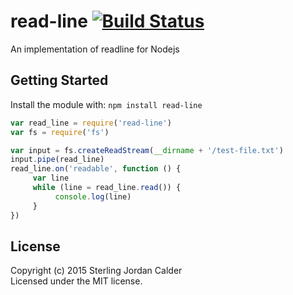 # read-line [![Build Status](https://secure.travis-ci.org/jordancalder/read-line.png?branch=master)](http://travis-ci.org/jordancalder/read-line)

An implementation of readline for Nodejs

## Getting Started
Install the module with: `npm install read-line`

```javascript
var read_line = require('read-line')
var fs = require('fs')

var input = fs.createReadStream(__dirname + '/test-file.txt')
input.pipe(read_line)
read_line.on('readable', function () {
     var line
     while (line = read_line.read()) {
          console.log(line)
     }
})

```

## License
Copyright (c) 2015 Sterling Jordan Calder  
Licensed under the MIT license.

